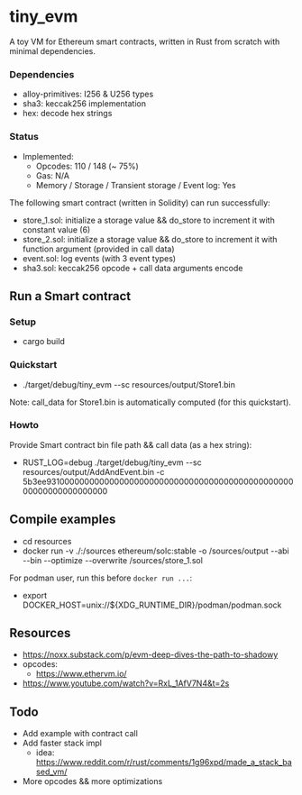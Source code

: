 # tiny_evm

A toy VM for Ethereum smart contracts, written in Rust from scratch with minimal dependencies.

### Dependencies

* alloy-primitives: I256 & U256 types
* sha3: keccak256 implementation
* hex: decode hex strings

### Status

* Implemented:
  * Opcodes: 110 / 148 (~ 75%)
  * Gas: N/A
  * Memory / Storage / Transient storage / Event log: Yes

The following smart contract (written in Solidity) can run successfully:
* store_1.sol: initialize a storage value && do_store to increment it with constant value (6)
* store_2.sol: initialize a storage value && do_store to increment it with function argument (provided in call data)
* event.sol: log events (with 3 event types)
* sha3.sol: keccak256 opcode + call data arguments encode

## Run a Smart contract

### Setup

* cargo build

### Quickstart

* ./target/debug/tiny_evm --sc resources/output/Store1.bin

Note: call_data for Store1.bin is automatically computed (for this quickstart).

### Howto

Provide Smart contract bin file path && call data (as a hex string):

* RUST_LOG=debug ./target/debug/tiny_evm --sc resources/output/AddAndEvent.bin -c 5b3ee9310000000000000000000000000000000000000000000000000000000000000000

## Compile examples

* cd resources
* docker run -v ./:/sources ethereum/solc:stable -o /sources/output --abi --bin --optimize --overwrite /sources/store_1.sol

For podman user, run this before `docker run ...`:

* export DOCKER_HOST=unix://${XDG_RUNTIME_DIR}/podman/podman.sock

## Resources

* https://noxx.substack.com/p/evm-deep-dives-the-path-to-shadowy
* opcodes:
  * https://www.ethervm.io/
* https://www.youtube.com/watch?v=RxL_1AfV7N4&t=2s

## Todo

* Add example with contract call
* Add faster stack impl
  * idea: https://www.reddit.com/r/rust/comments/1g96xpd/made_a_stack_based_vm/
* More opcodes && more optimizations
